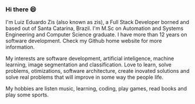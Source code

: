### Hi there 😄
I'm Luiz Eduardo Zis (also known as zis), a Full Stack Developer borned and based out of Santa Catarina, Brazil. I'm M.Sc on Automation and Systems Engineering and Computer Science graduate. I have more than 12 years on software development. Check my Github home website for more information.

My interests are software development, artificial inteligence, machine learning, image segmentation and classification. 
Love to learn, solve problems, otimizations, software architecture, create inovated solutions and solve real problems that will improve in some way the people life.

My hobbies are listen music, learning, coding, play games, read books and play some sports. 
